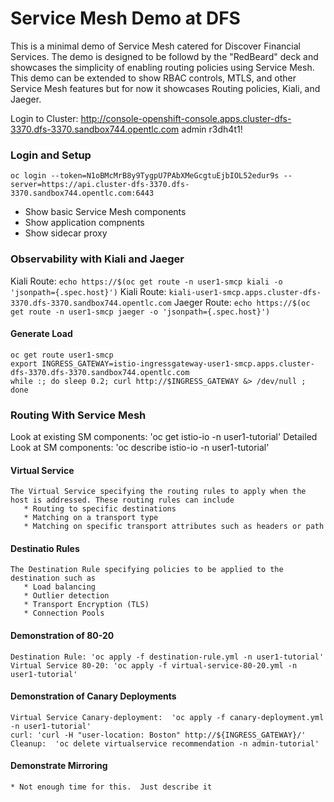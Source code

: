 # Service Mesh Demo at DFS
This is a minimal demo of Service Mesh catered for Discover Financial Services.  The demo is designed to be followd by the "RedBeard" deck and showcases the simplicity of enabling routing policies using Service Mesh.  This demo can be extended to show RBAC controls, MTLS, and other Service Mesh features but for now it showcases Routing policies, Kiali, and Jaeger.  

Login to Cluster:
http://console-openshift-console.apps.cluster-dfs-3370.dfs-3370.sandbox744.opentlc.com 
admin r3dh4t1!

### Login and Setup
```oc login --token=N1oBMcMrB8y9TygpU7PAbXMeGcgtuEjbIOL52edur9s --server=https://api.cluster-dfs-3370.dfs-3370.sandbox744.opentlc.com:6443```
* Show basic Service Mesh components
* Show application compnents
* Show sidecar proxy

### Observability with Kiali and Jaeger
Kiali Route: `echo https://$(oc get route -n user1-smcp kiali -o 'jsonpath={.spec.host}')`
Kiali Route: `kiali-user1-smcp.apps.cluster-dfs-3370.dfs-3370.sandbox744.opentlc.com`
Jaeger Route: `echo https://$(oc get route -n user1-smcp jaeger -o 'jsonpath={.spec.host}')`

#### Generate Load
```
oc get route user1-smcp
export INGRESS_GATEWAY=istio-ingressgateway-user1-smcp.apps.cluster-dfs-3370.dfs-3370.sandbox744.opentlc.com 
while :; do sleep 0.2; curl http://$INGRESS_GATEWAY &> /dev/null ; done
```

### Routing With Service Mesh
Look at existing SM components:  'oc get istio-io -n user1-tutorial'
Detailed Look at SM components:  'oc describe istio-io -n user1-tutorial'

#### Virtual Service
    The Virtual Service specifying the routing rules to apply when the host is addressed. These routing rules can include
       * Routing to specific destinations
       * Matching on a transport type
       * Matching on specific transport attributes such as headers or path

#### Destinatio Rules
	The Destination Rule specifying policies to be applied to the destination such as
       * Load balancing
       * Outlier detection
       * Transport Encryption (TLS)
       * Connection Pools
	   
#### Demonstration of 80-20
	Destination Rule: 'oc apply -f destination-rule.yml -n user1-tutorial'
	Virtual Service 80-20: 'oc apply -f virtual-service-80-20.yml -n user1-tutorial'

#### Demonstration of Canary Deployments
	Virtual Service Canary-deployment:  'oc apply -f canary-deployment.yml -n user1-tutorial'
	curl: 'curl -H "user-location: Boston" http://${INGRESS_GATEWAY}/'
	Cleanup:  'oc delete virtualservice recommendation -n admin-tutorial'
	
#### Demonstrate Mirroring
	* Not enough time for this.  Just describe it




	



